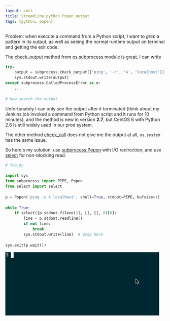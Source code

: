 ```yaml
---
layout: post
title: Streamline python Popen output
tags: [python, popen]
---
```


Problem: when execute a command from a Python script, I want to _grep_
a pattern in its output, as well as seeing the normal runtime output on
terminal and getting the exit code.

The [check_output](https://docs.python.org/2/library/subprocess.html#subprocess.check_output)
method from [os.subprocess](https://docs.python.org/2/library/subprocess.html)
module is great, I can write

```python
try:
    output = subprocess.check_output(['ping', '-c', '4', 'localhost'])
    sys.stdout.write(output)
except subprocess.CalledProcessError as e:
    ...

# Now search the output
```

Unfortunately I can only see the output after it terminated (think about my
Jenkins job invoked a command from Python script and it runs for 10 minutes),
and the method is new in version **2.7**, but CentOS 6 with Python 2.6 is still
widely used in our prod system.

The other method [check_call](https://docs.python.org/2/library/subprocess.html#subprocess.check_call)
does not give me the output at all, `os.system` has the same issue.

So here's my solution: use
[subprocess.Popen](https://docs.python.org/2/library/subprocess.html#popen-constructor)
with I/O redirection, and use
[select](https://docs.python.org/2/library/select.html) for non-blocking read.

```python
# foo.py

import sys
from subprocess import PIPE, Popen
from select import select

p = Popen('ping -c 4 localhost', shell=True, stdout=PIPE, bufsize=1)

while True:
    if select([p.stdout.fileno()], [], [], 0)[0]:
        line = p.stdout.readline()
        if not line:
            break
        sys.stdout.write(line)  # grep here

sys.exit(p.wait())
```

![Streamline popen output](/images/2016/streamline-popen-output.gif)
